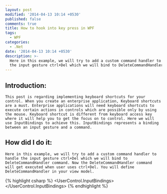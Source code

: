 ```yaml
---
layout: post
modified: '2014-04-13 10:14 +0530'
published: false
comments: true
title: How to hook into key press in WPF
tags:
  - WPF
categories:
  - .Net
date: '2014-04-13 10:14 +0530'
description: >-
  Here in this example, we will try to add a custom command handler to handle
  the input gesture ctrl+Del which we will bind to DeleteCommandHandler command.
---
```

## Introduction:
	This post is regarding implementing keyboard shortcuts for your control. When you create an enterprise application, Keyboard shortcuts are a must. Enterprise applications will need keyboard shortcuts to execute certain actions in controls which are possible only by using the mouse. Keyboard shortcut is different from keyboard access key where it will help you to get the focus on to control. Here we will use InputBindings to achieve this. InputBindings represents a binding between an input gesture and a command.

## How did I do it:
	Here in this example, we will try to add a custom command handler to handle the input gesture ctrl+Del which we will bind to DeleteCommandHandler command. Now the DeleteCommandHandler command will get executed when user uses ctrl+Del. You will define DeleteCommandHandler in your view model.

{% highlight csharp %}
<UserControl.InputBindings>
 <KeyBinding Command="{Binding CancelButtonCommand}" Key="Escape" Modifiers="Control" />
</UserControl.InputBindings>
{% endhighlight %}
